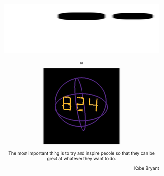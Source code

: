 
<p align="center"><a href="https://www.youtube.com/watch?v=BaTd_F2yIrU&t=787s">
<img src = "https://github.com/SunTzunami/SunTzunami/blob/output/github-contribution-grid-snake.svg" width="800" height="160"></a>
</p>
<p align="center"
<br>
<a href="https://www.youtube.com/watch?v=v_VU5wwv2lM">...</a>
<br>
</p>
<p align="center">
   <a href="https://www.youtube.com/watch?v=C9I-W1eTCbk">
   <img src="https://github.com/SunTzunami/SunTzunami/blob/main/demo/mamba.gif" width="248" height="248"> <br>
   </a>
  <br>
  The most important thing is to try and inspire people so that they can be great at whatever they want to do.<br>
  <p align="right">Kobe Bryant</p>
</p>
